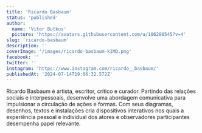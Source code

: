 ```yaml
---
title: 'Ricardo Basbaum'
status: 'published'
author:
  name: 'Vitor Butkus'
  picture: 'https://avatars.githubusercontent.com/u/106280545?v=4'
slug: 'ricardo-basbaum'
description: ''
coverImage: '/images/ricardo-basbaum-k1MD.png'
facebook: ''
twitter: ''
instagram: 'https://www.instagram.com/ricardo__basbaum/'
publishedAt: '2024-07-14T19:06:32.572Z'
---
```


Ricardo Basbaum é artista, escritor, crítico e curador. Partindo das relações sociais e interpessoais, desenvolve uma abordagem comunicativa para impulsionar a circulação de ações e formas. Com seus diagramas, desenhos, textos e instalações cria dispositivos interativos nos quais a experiência pessoal e individual dos atores e observadores participantes desempenha papel relevante.